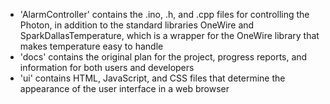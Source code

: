 * 'AlarmController' contains the .ino, .h, and .cpp files for controlling the Photon, in addition to the standard libraries OneWire and SparkDallasTemperature, which is a wrapper for the OneWire library that makes temperature easy to handle
* 'docs' contains the original plan for the project, progress reports, and information for both users and developers
* 'ui' contains HTML, JavaScript, and CSS files that determine the appearance of the user interface in a web browser
